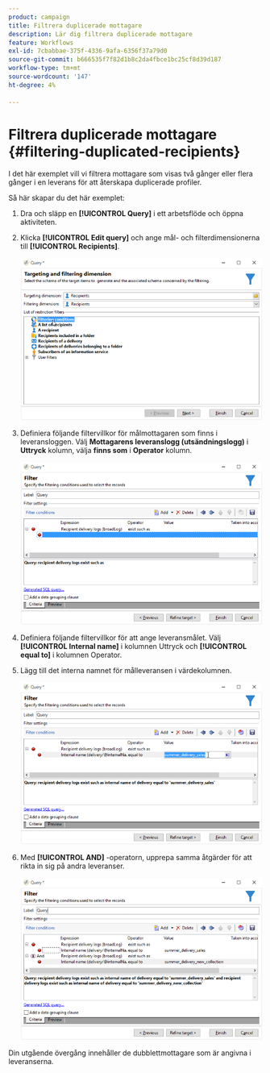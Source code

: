 ```yaml
---
product: campaign
title: Filtrera duplicerade mottagare
description: Lär dig filtrera duplicerade mottagare
feature: Workflows
exl-id: 7cbabbae-375f-4336-9afa-6356f37a79d0
source-git-commit: b666535f7f82d1b8c2da4fbce1bc25cf8d39d187
workflow-type: tm+mt
source-wordcount: '147'
ht-degree: 4%

---
```


# Filtrera duplicerade mottagare {#filtering-duplicated-recipients}



I det här exemplet vill vi filtrera mottagare som visas två gånger eller flera gånger i en leverans för att återskapa duplicerade profiler.

Så här skapar du det här exemplet:

1. Dra och släpp en **[!UICONTROL Query]** i ett arbetsflöde och öppna aktiviteten.
1. Klicka **[!UICONTROL Edit query]** och ange mål- och filterdimensionerna till **[!UICONTROL Recipients]**.

   ![](assets/query_recipients_1.png)

1. Definiera följande filtervillkor för målmottagaren som finns i leveransloggen. Välj **Mottagarens leveranslogg (utsändningslogg)** i **Uttryck** kolumn, välja **finns som** i **Operator** kolumn.

   ![](assets/query_recipients_2.png)

1. Definiera följande filtervillkor för att ange leveransmålet. Välj **[!UICONTROL Internal name]** i kolumnen Uttryck och **[!UICONTROL equal to]** i kolumnen Operator.
1. Lägg till det interna namnet för målleveransen i värdekolumnen.

   ![](assets/query_recipients_3.png)

1. Med **[!UICONTROL AND]** -operatorn, upprepa samma åtgärder för att rikta in sig på andra leveranser.

   ![](assets/query_recipients_4.png)

Din utgående övergång innehåller de dubblettmottagare som är angivna i leveranserna.
